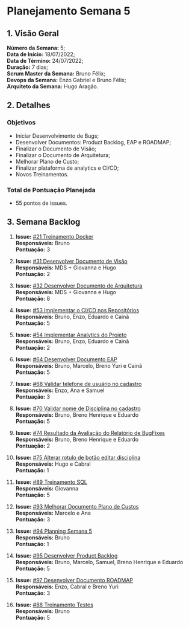 # Planejamento Semana 5

## 1. Visão Geral
**Número da Semana:** 5;<br>
**Data de Início:** 18/07/2022;<br>
**Data de Término:** 24/07/2022;<br>
**Duração:** 7 dias;<br>
**Scrum Master da Semana:** Bruno Félix;<br>
**Devops da Semana:** Enzo Gabriel e Bruno Félix;<br>
**Arquiteto da Semana:** Hugo Aragão.<br>

## 2. Detalhes

### Objetivos
- Iniciar Desenvolvimento de Bugs;
- Desenvolver Documentos: Product Backlog, EAP e ROADMAP;<br>
- Finalizar o Documento de Visão;<br>
- Finalizar o Documento de Arquitetura;<br>
- Melhorar Plano de Custo;<br>
- Finalizar plataforma de analytics e CI/CD;<br>
- Novos Treinamentos.<br>

### Total de Pontuação Planejada
 - 55 pontos de issues.

## 3. Semana Backlog

1. **Issue:** [#21 Treinamento Docker](https://github.com/fga-eps-mds/2022-1-PUMA-Doc/issues/21)<br>
**Responsáveis:** Bruno<br>
**Pontuação:** 3

2. **Issue:** [#31 Desenvolver Documento de Visão](https://github.com/fga-eps-mds/2022-1-PUMA-Doc/issues/31)<br>
**Responsáveis:** MDS + Giovanna e Hugo<br>
**Pontuação:** 2

3. **Issue:** [#32 Desenvolver Documento de Arquitetura](https://github.com/fga-eps-mds/2022-1-PUMA-Doc/issues/32)<br>
**Responsáveis:** MDS + Giovanna e Hugo<br>
**Pontuação:** 8

4. **Issue:** [#53 Implementar o CI/CD nos Repositórios](https://github.com/fga-eps-mds/2022-1-PUMA-Doc/issues/53)<br>
**Responsáveis:** Bruno, Enzo, Eduardo e Cainã<br>
**Pontuação:** 5

5. **Issue:** [#54 Implementar Analytics do Projeto](https://github.com/fga-eps-mds/2022-1-PUMA-Doc/issues/54)<br>
**Responsáveis:** Bruno, Enzo, Eduardo e Cainã<br>
**Pontuação:** 2

6. **Issue:** [#64 Desenvolver Documento EAP](https://github.com/fga-eps-mds/2022-1-PUMA-Doc/issues/64)<br>
**Responsáveis:** Bruno, Marcelo, Breno Yuri e Cainã<br>
**Pontuação:** 5

7. **Issue:** [#68 Validar telefone de usuário no cadastro](https://github.com/fga-eps-mds/2022-1-PUMA-Doc/issues/68)<br>
**Responsáveis:** Enzo, Ana e Samuel<br>
**Pontuação:** 3

8. **Issue:** [#70 Validar nome de Disciplina no cadastro](https://github.com/fga-eps-mds/2022-1-PUMA-Doc/issues/70)<br>
**Responsáveis:** Bruno, Breno Henrique e Eduardo<br>
**Pontuação:** 5

9. **Issue:** [#74 Resultado da Avaliação do Relatório de BugFixes](https://github.com/fga-eps-mds/2022-1-PUMA-Doc/issues/74)<br>
**Responsáveis:** Bruno, Breno Henrique e Eduardo<br>
**Pontuação:** 2

10. **Issue:** [#75 Alterar rotulo de botão editar disciplina](https://github.com/fga-eps-mds/2022-1-PUMA-Doc/issues/75)<br>
**Responsáveis:** Hugo e Cabral<br>
**Pontuação:** 1

11. **Issue:** [#89 Treinamento SQL](https://github.com/fga-eps-mds/2022-1-PUMA-Doc/issues/89)<br>
**Responsáveis:** Giovanna<br>
**Pontuação:** 5

12. **Issue:** [#93 Melhorar Documento Plano de Custos](https://github.com/fga-eps-mds/2022-1-PUMA-Doc/issues/93)<br>
**Responsáveis:** Marcelo e Ana<br>
**Pontuação:** 3

13. **Issue:** [#94 Planning Semana 5 ](https://github.com/fga-eps-mds/2022-1-PUMA-Doc/issues/94)<br>
**Responsáveis:** Bruno<br>
**Pontuação:** 1

14. **Issue:** [#95 Desenvolver Product Backlog](https://github.com/fga-eps-mds/2022-1-PUMA-Doc/issues/95)<br>
**Responsáveis:** Bruno, Marcelo, Samuel, Breno Henrique e Eduardo<br>
**Pontuação:** 5

15. **Issue:** [#97 Desenvolver Documento ROADMAP](https://github.com/fga-eps-mds/2022-1-PUMA-Doc/issues/97)<br>
**Responsáveis:** Enzo, Cabral e Breno Yuri<br>
**Pontuação:** 3

16. **Issue:** [#88 Treinamento Testes](https://github.com/fga-eps-mds/2022-1-PUMA-Doc/issues/88)<br>
**Responsáveis:** Bruno <br>
**Pontuação:** 5
